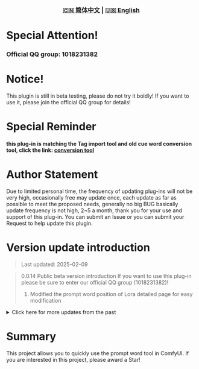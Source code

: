 <div align="center">
  
### [🇨🇳 简体中文](README.md) | [🇺🇸 English](README_EN.md)

</div>

# Special Attention!

### Official QQ group: 1018231382

# Notice!

This plugin is still in beta testing, please do not try it boldly! If you want to use it, please join the official QQ group for details!

# Special Reminder

#### this plug-in is matching the Tag import tool and old cue word conversion tool, click the link: [conversion tool](https://github.com/weilin9999/WeiLin-Comfyui-Tools-panel)

# Author Statement

Due to limited personal time, the frequency of updating plug-ins will not be very high, occasionally free may update once, each update as far as possible to meet the proposed needs, generally no big BUG basically update frequency is not high, 2~5 a month, thank you for your use and support of this plug-in. You can submit an Issue or you can submit your Request to help update this plugin.

# Version update introduction

> Last updated: 2025-02-09

> 0.0.14 Public beta version introduction If you want to use this plug-in please be sure to enter our official QQ group (1018231382)!
>
> 1. Modified the prompt word position of Lora detailed page for easy modification

<details>
<summary>Click here for more updates from the past</summary>

> 0.0.13 Public beta version introduction
>
> 1. Fixed known bugs
>
> 2. New Features -Lora supports one-click caching of all Lora files
>
> 3. New feature - Support to load the corresponding Lora prompt words at the same time when loading Lora (need to set the prompt words for Lora to take effect!)

> 0.0.12 Public beta version introduction
>
> 1. Fixed known bugs

> 0.0.0.3 Beta Version Introduction
>
> 1. Updated AI dialogue function
>
> 2. Updated Danbooru word library to 2024-11-30
>
> 3. All tags and word libraries are written into the database, we no longer use json files to store our tags and word libraries, because there is too much data to retrieve too slowly
>
> 4. Performance optimization

> 0.0.0.1 Version Introduction (Due to my work, I have time to update the plug-in, forgive me! Thank you very much for your support of this plugin!)
>
> 1. Upload Version 0.0.0.1

</details>

# Summary

This project allows you to quickly use the prompt word tool in ComfyUI. If you are interested in this project, please award a Star!
